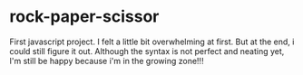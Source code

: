# rock-paper-scissor
First javascript project. I felt a little bit overwhelming at first. But at the end, i could still figure it out. Although the syntax is not perfect and neating yet, I'm still be happy because i'm in the growing zone!!!
